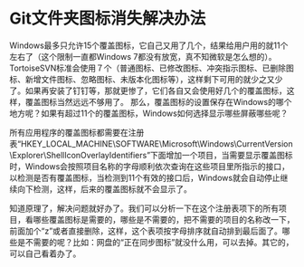 # Git文件夹图标消失解决办法

Windows最多只允许15个覆盖图标，它自己又用了几个，结果给用户用的就11个左右了（这个限制一直都Windows 7都没有放宽，真不知微软是怎么想的）。TortoiseSVN标准会使用７个（普通图标、已修改图标、冲突指示图标、已删除图标、新增文件图标、忽略图标、未版本化图标等），这样剩下可用的就少之又少了。如果再安装了钉钉等，那就更惨了，它们各自又会使用好几个的覆盖图标，这样，覆盖图标当然远远不够用了。
那么，覆盖图标的设置保存在Windows的哪个地方呢？如果有超过11个的覆盖图标，Windows如何选择显示哪些屏蔽哪些呢？

所有应用程序的覆盖图标都需要在注册表“HKEY_LOCAL_MACHINE\SOFTWARE\Microsoft\Windows\CurrentVersion\Explorer\ShellIconOverlayIdentifiers”下面增加一个项目，当需要显示覆盖图标时，Windows会按照项目名称的字母顺利依次查询在这些项目里所指示的接口，以检测是否有覆盖图标，当检测到11个有效的接口后，Windows就会自动停止继续向下检测，这样，后来的覆盖图标就不会显示了。

知道原理了，解决问题就好办了。我们可以分析一下在这个注册表项下的所有项目，看哪些覆盖图标是需要的，哪些是不需要的，把不需要的项目的名称改一下，前面加个“z”或者直接删除，这样，这个表项按字母排序就自动排到最后面了。哪些是不需要的呢？比如：网盘的“正在同步图标”就没什么用，可以去掉。其它的，可以自己看着办了。